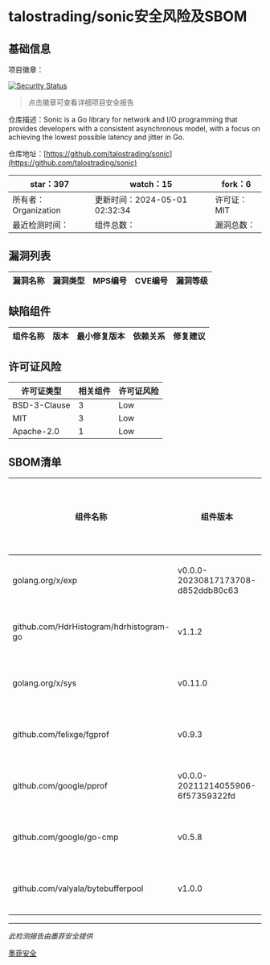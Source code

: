 # talostrading/sonic安全风险及SBOM

## 基础信息

项目徽章：

[![Security Status](https://www.murphysec.com/platform3/v31/badge/1785734788684021760.svg)](https://www.murphysec.com/console/report/1784647890155352064/1785734788684021760)

> 点击徽章可查看详细项目安全报告

仓库描述：Sonic is a Go library for network and I/O programming that provides developers with a consistent asynchronous model, with a focus on achieving the lowest possible latency and jitter in Go.

仓库地址：[https://github.com/talostrading/sonic](https://github.com/talostrading/sonic)

| star：397 | watch：15 | fork：6 |
| ----------- | -------------- | ------------ |
| 所有者：Organization | 更新时间：2024-05-01 02:32:34 | 许可证：MIT |
| 最近检测时间： | 组件总数： | 漏洞总数： |




## 漏洞列表

| 漏洞名称 | 漏洞类型 | MPS编号 | CVE编号 | 漏洞等级 |
| ------- | ------ | ------- | ------ | ----- |





## 缺陷组件

| 组件名称 | 版本 | 最小修复版本 | 依赖关系 | 修复建议 |
| -------- | ---- | ------------ | -------- | -------- |





## 许可证风险

| 许可证类型 | 相关组件 | 许可证风险 |
| ---------- | -------- | ---------- |
|BSD-3-Clause|3|Low|
|MIT|3|Low|
|Apache-2.0|1|Low|




## SBOM清单

| 组件名称 | 组件版本 | 是否直接依赖 | 仓库 |
| -------- | -------- | ------------ | ---- |
|golang.org/x/exp|v0.0.0-20230817173708-d852ddb80c63|间接依赖|go|
|github.com/HdrHistogram/hdrhistogram-go|v1.1.2|直接依赖|go|
|golang.org/x/sys|v0.11.0|直接依赖|go|
|github.com/felixge/fgprof|v0.9.3|直接依赖|go|
|github.com/google/pprof|v0.0.0-20211214055906-6f57359322fd|间接依赖|go|
|github.com/google/go-cmp|v0.5.8|间接依赖|go|
|github.com/valyala/bytebufferpool|v1.0.0|直接依赖|go|


------

*此检测报告由墨菲安全提供*

[墨菲安全](www.murphysec.com)